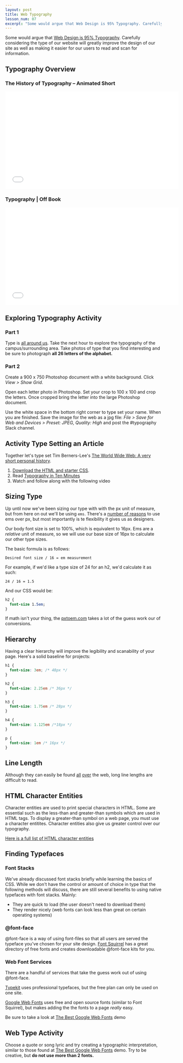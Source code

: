 ```yaml
---
layout: post
title: Web Typography
lesson_num: 07
excerpt: "Some would argue that Web Design is 95% Typography. Carefully considering the type of our website will greatly improve the design of our site as well as making it easier for our users to read and scan for information."
---
```


<p class="lead">Some would argue that <a href="http://ia.net/blog/the-web-is-all-about-typography-period/">Web Design is 95% Typography</a>. Carefully considering the type of our website will greatly improve the design of our site as well as making it easier for our users to read and scan for information.</p>

## Typography Overview

### The History of Typography – Animated Short

<iframe width="560" height="315" src="//www.youtube.com/embed/wOgIkxAfJsk" frameborder="0" allowfullscreen></iframe>

### Typography | Off Book

<iframe width="560" height="315" src="//www.youtube.com/embed/eKKDL6lekmA" frameborder="0" allowfullscreen></iframe>

## Exploring Typography Activity

### Part 1

Type is [all around us](http://www.flickr.com/groups/found-typography/). Take the next hour to explore the typography of the campus/surrounding area. Take photos of type that you find interesting and be sure to photograph **all 26 letters of the alphabet.**

### Part 2

Create a 900 x 750 Photoshop document with a white background. Click *View > Show Grid*.

Open each letter photo in Photoshop. Set your crop to 100 x 100 and crop the letters. Once cropped bring the letter into the large Photoshop document.

Use the white space in the bottom right corner to type set your name. When you are finished. Save the image for the web as a jpg file: *File > Save for Web and Devices > Preset: JPEG, Quality: High* and post the #typography Slack channel.

## Activity Type Setting an Article

Together let's type set Tim Berners-Lee's [The World Wide Web: A very short personal history](http://www.w3.org/People/Berners-Lee/ShortHistory.html).

1. [Download the HTML and starter CSS](https://github.com/DMD1070/short-history/archive/master.zip).
2. Read [Typography in Ten Minutes](http://practicaltypography.com/typography-in-ten-minutes.html)
3. Watch and follow along with the following video

## Sizing Type

Up until now we've been sizing our type with with the px unit of measure, but from here on out we'll be using `ems`. There's a [number of reasons](http://css-tricks.com/why-ems/) to use ems over px, but most importantly is te flexibility it gives us as designers.

Our body font size is set to 100%, which is equivalent to 16px. Ems are a *relative* unit of measure, so we will use our base size of 16px to calculate our other type sizes.

The basic formula is as follows:

```
Desired font size / 16 = em measurement
```

For example, if we'd like a type size of 24 for an h2, we'd calculate it as such:

```
24 / 16 = 1.5
```

And our CSS would be:

```css
h2 {
  font-size 1.5em;
}
```

If math isn't your thing, the [pxtoem.com](http://pxtoem.com/) takes a lot of the guess work our of conversions.

## Hierarchy

Having a clear hierarchy will improve the legibility and scanability of your page. Here's a solid baseline for projects:

```css
h1 {
  font-size: 3em; /* 48px */
}

h2 {
  font-size: 2.25em /* 36px */
}

h3 {
  font-size: 1.75em /* 28px */
}

h4 {
  font-size: 1.125em /*18px */
}

p {
  font-size: 1em /* 16px */
}
```

## Line Length

Although they can easily be found [all](http://amazon.com) [over](http://wikipedia.org) the web, long line lengths are difficult to read.


## HTML Character Entities

Character entities are used to print special characters in HTML. Some are essential such as the less-than and greater-than symbols which are used in HTML tags. To display a greater-than symbol on a web page, you must use a character entitites. Character entities also give us greater control over our typography.

[Here is a full list of HTML character entities](http://www.dionysia.org/html/entities/symbols.html)

## Finding Typefaces

### Font Stacks

We've already discussed font stacks briefly while learning the basics of CSS. While we don't have the control or amount of choice in type that the following methods will discuss, there are still several benefits to using native typefaces with font stacks. Mainly:

- They are quick to load (the user doesn't need to download them)
- They render nicely (web fonts can look less than great on certain operating systems)

### @font-face

@font-face is a way of using font-files so that all users are served the typeface you've chosen for your site design. [Font Squirrel](http://www.fontsquirrel.com/) has a great directory of free fonts and creates downloadable @font-face kits for you.

### Web Font Services

There are a handful of services that take the guess work out of using @font-face.

[Typekit](https://typekit.com/) uses professional typefaces, but the free plan can only be used on one site.

[Google Web Fonts](https://www.google.com/fonts) uses free and open source fonts (similar to Font Squirrel), but makes adding the the fonts to a page *really* easy.

Be sure to take a look at [The Best Google Web Fonts](http://hellohappy.org/beautiful-web-type) demo

## Web Type Activity

Choose a quote or song lyric and try creating a typographic interpretation, similar to those found at [The Best Google Web Fonts](http://hellohappy.org/beautiful-web-type) demo. Try to be creative, but **do not use more than 2 fonts.**
